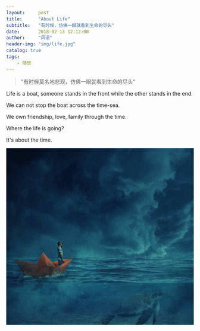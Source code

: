 ```yaml
---
layout:     post
title:      "About Life"
subtitle:   "有时候，仿佛一眼就看到生命的尽头"
date:       2018-02-13 12:12:00
author:     "风语"
header-img: "img/life.jpg"
catalog: true
tags:
    - 随想
---
```


> "有时候莫名地悲观，仿佛一眼就看到生命的尽头"


Life is a boat, someone stands in the front while the other stands in the end.

We can not stop the boat across the time-sea.

We own friendship, love, family through the time.

Where the life is going?

It's about the time.


![boat](img/boat.jpg)
